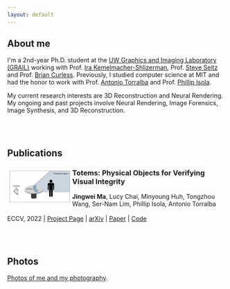 ```yaml
---
layout: default
---
```



## About me
I'm a 2nd-year Ph.D. student at the [UW Graphics and Imaging Laboratory (GRAIL)](https://grail.cs.washington.edu/) working with Prof. [Ira Kemelmacher-Shlizerman](https://www.irakemelmacher.com/), Prof. [Steve Seitz](https://www.smseitz.com/) and Prof. [Brian Curless](https://homes.cs.washington.edu/~curless/). Previously, I studied computer science at MIT and had the honor to work with Prof. [Antonio Torralba](https://groups.csail.mit.edu/vision/torralbalab/) and Prof. [Phillip Isola](http://web.mit.edu/phillipi/).

My current research interests are 3D Reconstruction and Neural Rendering. My ongoing and past projects involve Neural Rendering, Image Forensics, Image Synthesis, and 3D Reconstruction.

<br /><br />
## Publications
<div>
  
<img align="left" src="/assets/images/totem_thumbnail.gif" width="150">
  
<div />
  
<div>
  
### Totems: Physical Objects for Verifying Visual Integrity
**Jingwei Ma**, Lucy Chai, Minyoung Huh, Tongzhou Wang, Ser-Nam Lim, Phillip Isola, Antonio Torralba<br /><br />
ECCV, 2022 | [Project Page](https://jingweim.github.io/totems/) | [arXiv](https://arxiv.org/abs/2209.13032) | [Paper](https://arxiv.org/pdf/2209.13032.pdf) | [Code](https://github.com/jingweim/totems)<br />
  
<div />
<!-- ![Under construction](/assets/images/meme1.jpg)-->

<br /><br />
## Photos
[Photos of me and my photography](./photos.html).



<!-- Text can be **bold**, _italic_, or ~~strikethrough~~.



There should be whitespace between paragraphs.

There should be whitespace between paragraphs. We recommend including a README, or a file with information about your project.



# Header 1

This is a normal paragraph following a header. GitHub is a code hosting platform for version control and collaboration. It lets you and others work together on projects from anywhere.

## Header 2

> This is a blockquote following a header.
>
> When something is important enough, you do it even if the odds are not in your favor.

### Header 3

```js
// Javascript code with syntax highlighting.
var fun = function lang(l) {
  dateformat.i18n = require('./lang/' + l)
  return true;
}
```

```ruby
# Ruby code with syntax highlighting
GitHubPages::Dependencies.gems.each do |gem, version|
  s.add_dependency(gem, "= #{version}")
end
```

#### Header 4

*   This is an unordered list following a header.
*   This is an unordered list following a header.
*   This is an unordered list following a header.

##### Header 5

1.  This is an ordered list following a header.
2.  This is an ordered list following a header.
3.  This is an ordered list following a header.

###### Header 6

| head1        | head two          | three |
|:-------------|:------------------|:------|
| ok           | good swedish fish | nice  |
| out of stock | good and plenty   | nice  |
| ok           | good `oreos`      | hmm   |
| ok           | good `zoute` drop | yumm  |

### There's a horizontal rule below this.

* * *

### Here is an unordered list:

*   Item foo
*   Item bar
*   Item baz
*   Item zip

### And an ordered list:

1.  Item one
1.  Item two
1.  Item three
1.  Item four

### And a nested list:

- level 1 item
  - level 2 item
  - level 2 item
    - level 3 item
    - level 3 item
- level 1 item
  - level 2 item
  - level 2 item
  - level 2 item
- level 1 item
  - level 2 item
  - level 2 item
- level 1 item

### Small image

![Octocat](https://github.githubassets.com/images/icons/emoji/octocat.png)

### Large image

![Branching](https://guides.github.com/activities/hello-world/branching.png)


### Definition lists can be used with HTML syntax.

<dl>
<dt>Name</dt>
<dd>Godzilla</dd>
<dt>Born</dt>
<dd>1952</dd>
<dt>Birthplace</dt>
<dd>Japan</dd>
<dt>Color</dt>
<dd>Green</dd>
</dl>

```
Long, single-line code blocks should not wrap. They should horizontally scroll if they are too long. This line should be long enough to demonstrate this.
```

```
The final element.
``` -->
